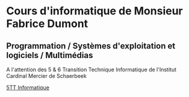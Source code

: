 # Cours d'informatique de Monsieur Fabrice Dumont

## Programmation / Systèmes d'exploitation et logiciels / Multimédias

A l'attention des 5 & 6 Transition Technique Informatique de l'Institut Cardinal Mercier de Schaerbeek

[5TT Informatique](./5EME.md "5TT")

